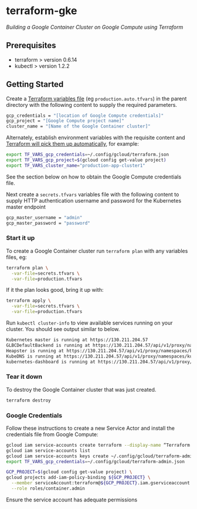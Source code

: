 # terraform-gke
_Building a Google Container Cluster on Google Compute using Terraform_

## Prerequisites
* terraform > version 0.6.14
* kubectl > version 1.2.2

## Getting Started

Create a [Terraform variables file](https://www.terraform.io/intro/getting-started/variables.html#from-a-file) (eg `production.auto.tfvars`) in the parent directory with the following content to supply the required parameters.
```bash
gcp_credentials = "[location of Google Compute credentials]"
gcp_project = "[Google Compute project name]"
cluster_name = "[Name of the Google Container cluster]"
```

Alternately, establish environment variables with the requisite content and [Terraform will pick them up automatically](https://www.terraform.io/intro/getting-started/variables.html#from-environment-variables), for example:
```bash
export TF_VARS_gcp_credentials=~/.config/gcloud/terraform.json
export TF_VARS_gcp_project=$(gcloud config get-value project)
export TF_VARS_cluster_name="production-app-cluster1"
```
See the section below on how to obtain the Google Compute credentials file.

Next create a `secrets.tfvars` variables file with the following content to supply HTTP authentication username and password for the Kubernetes master endpoint

```bash
gcp_master_username = "admin"
gcp_master_password = "password"
```


### Start it up

To create a Google Container cluster run `terraform plan` with any variables files, eg:
```bash
terraform plan \
  -var-file=secrets.tfvars \
  -var-file=production.tfvars
```

If it the plan looks good, bring it up with:
```bash
terraform apply \
  -var-file=secrets.tfvars \
  -var-file=production.tfvars
```

Run `kubectl cluster-info` to view available services running on your cluster. You should see output similar to below.
```bash
Kubernetes master is running at https://130.211.204.57
GLBCDefaultBackend is running at https://130.211.204.57/api/v1/proxy/namespaces/kube-system/services/default-http-backend
Heapster is running at https://130.211.204.57/api/v1/proxy/namespaces/kube-system/services/heapster
KubeDNS is running at https://130.211.204.57/api/v1/proxy/namespaces/kube-system/services/kube-dns
kubernetes-dashboard is running at https://130.211.204.57/api/v1/proxy/namespaces/kube-system/services/kubernetes-dashboard
```

### Tear it down

To destroy the Google Container cluster that was just created.
```bash
terraform destroy
```

### Google Credentials

Follow these instructions to create a new Service Actor and install the credentials file from Google Compute:

```bash
gcloud iam service-accounts create terraform --display-name “Terraform Container Admin
gcloud iam service-accounts list
gcloud iam service-accounts keys create ~/.config/gcloud/terraform-admin.json
export TF_VARS_gcp_credentials=~/.config/gcloud/terraform-admin.json
```
```bash
GCP_PROJECT=$(gcloud config get-value project) \
gcloud projects add-iam-policy-binding ${GCP_PROJECT} \
  --member serviceAccount:terraform@${GCP_PROJECT}.iam.gserviceaccount.com \
  --role roles/container.admin
```

Ensure the service account has adequate permissions

